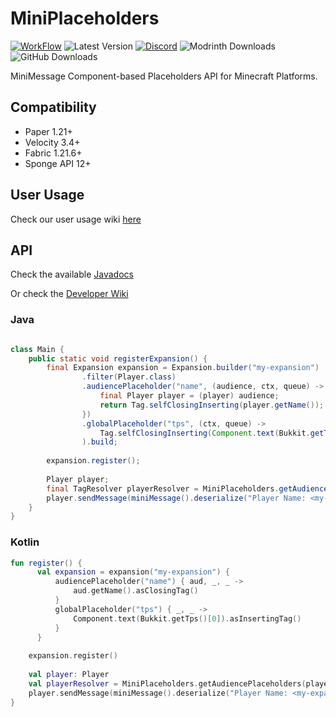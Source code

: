 # MiniPlaceholders
[![WorkFlow](https://img.shields.io/github/actions/workflow/status/MiniPlaceholders/MiniPlaceholders/build.yml?style=flat-square)](https://github.com/MiniPlaceholders/MiniPlaceholders/actions)
![Latest Version](https://img.shields.io/github/v/release/MiniPlaceholders/MiniPlaceholders?style=flat-square)
[![Discord](https://img.shields.io/discord/899740810956910683?color=7289da&logo=Discord&label=Discord&style=flat-square)](https://discord.gg/5NMMzK5mAn)
![Modrinth Downloads](https://img.shields.io/modrinth/dt/HQyibRsN?logo=Modrinth&style=flat-square)
![GitHub Downloads](https://img.shields.io/github/downloads/MiniPlaceholders/MiniPlaceholders/total?logo=GitHub&style=flat-square)

MiniMessage Component-based Placeholders API for Minecraft Platforms.

## Compatibility
- Paper 1.21+
- Velocity 3.4+
- Fabric 1.21.6+
- Sponge API 12+

## User Usage

Check our user usage wiki [here](https://miniplaceholders.github.io/docs/user-guide/User-Getting-Started)

## API

Check the available [Javadocs](https://javadoc.io/doc/io.github.miniplaceholders/miniplaceholders-api)

Or check the [Developer Wiki]([https://github.com/MiniPlaceholders/MiniPlaceholders/wiki/Developer-Getting-Started](https://miniplaceholders.github.io/docs/developer-guide/Developer-Getting-Started))

### Java
```java

class Main {
    public static void registerExpansion() {
        final Expansion expansion = Expansion.builder("my-expansion")
                .filter(Player.class)
                .audiencePlaceholder("name", (audience, ctx, queue) -> {
                    final Player player = (player) audience;
                    return Tag.selfClosingInserting(player.getName());
                })
                .globalPlaceholder("tps", (ctx, queue) ->
                    Tag.selfClosingInserting(Component.text(Bukkit.getTps()[0]))
                ).build;
        
        expansion.register();
        
        Player player;
        final TagResolver playerResolver = MiniPlaceholders.getAudiencePlaceholders(player);
        player.sendMessage(miniMessage().deserialize("Player Name: <my-expansion_name>", playerResolver));
    }
}

```

### Kotlin
```kotlin
fun register() {
      val expansion = expansion("my-expansion") {
          audiencePlaceholder("name") { aud, _, _ ->
              aud.getName().asClosingTag()
          }
          globalPlaceholder("tps") { _, _ ->
              Component.text(Bukkit.getTps()[0]).asInsertingTag()
          }
      }
    
    expansion.register()
    
    val player: Player
    val playerResolver = MiniPlaceholders.getAudiencePlaceholders(player)
    player.sendMessage(miniMessage().deserialize("Player Name: <my-expansion_name>", playerResolver))
}
```
